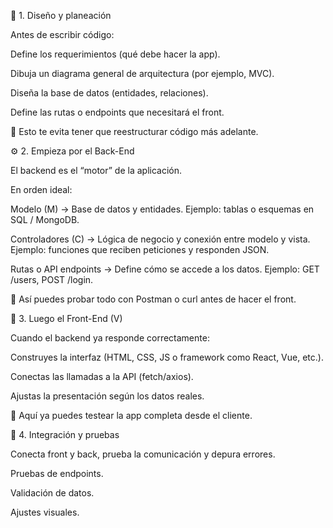🧱 1. Diseño y planeación

Antes de escribir código:

Define los requerimientos (qué debe hacer la app).

Dibuja un diagrama general de arquitectura (por ejemplo, MVC).

Diseña la base de datos (entidades, relaciones).

Define las rutas o endpoints que necesitará el front.

📘 Esto te evita tener que reestructurar código más adelante.


⚙️ 2. Empieza por el Back-End

El backend es el “motor” de la aplicación.

En orden ideal:

Modelo (M) → Base de datos y entidades.
Ejemplo: tablas o esquemas en SQL / MongoDB.

Controladores (C) → Lógica de negocio y conexión entre modelo y vista.
Ejemplo: funciones que reciben peticiones y responden JSON.

Rutas o API endpoints → Define cómo se accede a los datos.
Ejemplo: GET /users, POST /login.

💬 Así puedes probar todo con Postman o curl antes de hacer el front.



🎨 3. Luego el Front-End (V)

Cuando el backend ya responde correctamente:

Construyes la interfaz (HTML, CSS, JS o framework como React, Vue, etc.).

Conectas las llamadas a la API (fetch/axios).

Ajustas la presentación según los datos reales.

💬 Aquí ya puedes testear la app completa desde el cliente.



🔄 4. Integración y pruebas

Conecta front y back, prueba la comunicación y depura errores.

Pruebas de endpoints.

Validación de datos.

Ajustes visuales.

